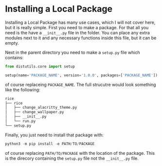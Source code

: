 # Installing a Local Package

Installing a Local Package has many use cases, which I will not cover here, but it is really simple.
First you need to make a package.
For that all you need is the have a `__init__.py` file in the folder.
You can place any extra modules next to it and any necessary functions inside this file, but it can be empty.

Next in the parent directory you need to make a `setup.py` file which contains:

```python
from distutils.core import setup

setup(name='PACKAGE_NAME', version='1.0.0', packages=['PACKAGE_NAME'])
```

of course replaceing `PACKAGE_NAME`.
The full strucutre would look something like the following:


```bash
rice
├── rice
│   ├── change_alacritty_theme.py
│   ├── change_wallpaper.py
│   ├── __init__.py
│   └── run.py
└── setup.py
```

Finally, you just need to install that package with:

```python
python3 -m pip install -e PATH/TO/PACKAGE
```

of course replacing `PATH/TO/PACKAGE` with the location of the package.
This is the direcory containing the `setup.py` file not the `__init__.py` file.

[stackOF]: https://stackoverflow.com/questions/42494229/how-to-pip-install-a-local-python-package
